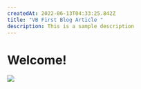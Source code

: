 ```yaml
---
createdAt: 2022-06-13T04:33:25.842Z
title: "VB First Blog Article "
description: This is a sample description
---
```

# Welcome!

![](https://res.cloudinary.com/options-travel/image/upload/v1632340635/home-consulting-parallax-bg.jpg)